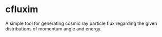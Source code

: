 # cfluxim
A simple tool for generating cosmic ray particle flux regarding the given distributions of momentum angle and energy.
